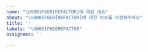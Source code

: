 ```yaml
---
name: "\U0001F6E0️[REFACTOR]에 대한 이슈"
about: "\U0001F6E0️[REFACTOR]에 대한 이슈를 작성해주세요"
title: ''
labels: "\U0001F6E0️REFACTOR"
assignees: ''

---
```



